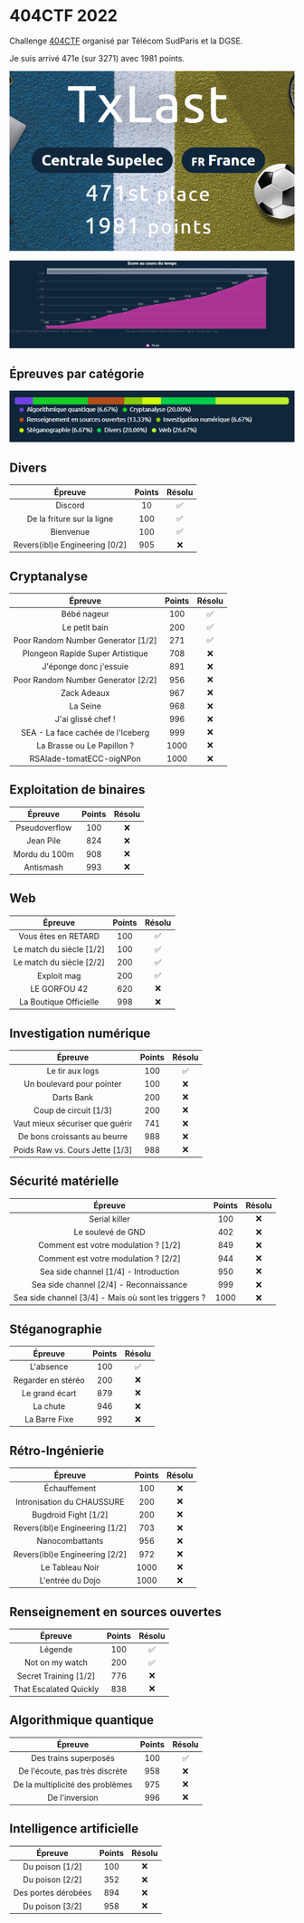 # 404CTF 2022

Challenge [404CTF](https://www.404ctf.fr/) organisé par Télécom SudParis et la DGSE.

Je suis arrivé 471e (sur 3271) avec 1981 points.

![scoreboard](../images/404CTFReadme3.png)

![scoreboard](../images/404CTFReadme2.png)

## Épreuves par catégorie

![scoreboard](../images/404CTFReadme1.png)

## Divers

| Épreuve | Points | Résolu |
|:-------:|:------:|:------:|
| Discord | 10 | :white_check_mark: |
| De la friture sur la ligne | 100 | :white_check_mark: |
| Bienvenue | 100 | :white_check_mark: |
| Revers(ibl)e Engineering [0/2] | 905 | :x: |

## Cryptanalyse

| Épreuve | Points | Résolu |
|:-------:|:------:|:------:|
| Bébé nageur | 100 | :white_check_mark: |
| Le petit bain | 200 | :white_check_mark: |
| Poor Random Number Generator [1/2] | 271 | :white_check_mark: |
| Plongeon Rapide Super Artistique | 708 | :x: |
| J'éponge donc j'essuie | 891 | :x: |
| Poor Random Number Generator [2/2] | 956 | :x: |
| Zack Adeaux | 967 | :x: |
| La Seine | 968 | :x: |
| J'ai glissé chef ! | 996 | :x: |
| SEA - La face cachée de l'Iceberg | 999 | :x: |
| La Brasse ou Le Papillon ? | 1000 | :x: |
| RSAlade-tomatECC-oigNPon | 1000 | :x: |

## Exploitation de binaires

| Épreuve | Points | Résolu |
|:-------:|:------:|:------:|
| Pseudoverflow | 100 | :x: |
| Jean Pile | 824 | :x: |
| Mordu du 100m | 908 | :x: |
| Antismash | 993 | :x: |

## Web

| Épreuve | Points | Résolu |
|:-------:|:------:|:------:|
| Vous êtes en RETARD | 100 | :white_check_mark: |
| Le match du siècle [1/2] | 100 | :white_check_mark: |
| Le match du siècle [2/2] | 200 | :white_check_mark: |
| Exploit mag | 200 | :white_check_mark: |
| LE GORFOU 42 | 620 | :x: |
| La Boutique Officielle | 998 | :x: |

## Investigation numérique

| Épreuve | Points | Résolu |
|:-------:|:------:|:------:|
| Le tir aux logs  | 100 | :white_check_mark: |
| Un boulevard pour pointer | 100 | :x: |
| Darts Bank | 200 | :x: |
| Coup de circuit [1/3] | 200 | :x: |
| Vaut mieux sécuriser que guérir | 741 | :x: |
| De bons croissants au beurre | 988 | :x: |
| Poids Raw vs. Cours Jette [1/3] | 988 | :x: |

## Sécurité matérielle

| Épreuve | Points | Résolu |
|:-------:|:------:|:------:|
| Serial killer | 100 | :x: |
| Le soulevé de GND | 402 | :x: |
| Comment est votre modulation ? [1/2] | 849 | :x: |
| Comment est votre modulation ? [2/2] | 944 | :x: |
| Sea side channel [1/4] - Introduction | 950 | :x: |
| Sea side channel [2/4] - Reconnaissance | 999 | :x: |
| Sea side channel [3/4] - Mais où sont les triggers ? | 1000 | :x: |

## Stéganographie

| Épreuve | Points | Résolu |
|:-------:|:------:|:------:|
| L'absence | 100 | :white_check_mark: |
| Regarder en stéréo | 200 | :x: |
| Le grand écart | 879 | :x: |
| La chute | 946 | :x: |
| La Barre Fixe | 992 | :x: |

## Rétro-Ingénierie

| Épreuve | Points | Résolu |
|:-------:|:------:|:------:|
| Échauffement | 100 | :x: |
| Intronisation du CHAUSSURE | 200 | :x: |
| Bugdroid Fight [1/2] | 200 | :x: |
| Revers(ibl)e Engineering [1/2] | 703 | :x: |
| Nanocombattants | 956 | :x: |
| Revers(ibl)e Engineering [2/2] | 972 | :x: |
| Le Tableau Noir | 1000 | :x: |
| L'entrée du Dojo | 1000 | :x: |

## Renseignement en sources ouvertes

| Épreuve | Points | Résolu |
|:-------:|:------:|:------:|
| Légende | 100 | :white_check_mark: |
| Not on my watch | 200 | :white_check_mark: |
| Secret Training [1/2] | 776 | :x: |
| That Escalated Quickly | 838 | :x: |

## Algorithmique quantique

| Épreuve | Points | Résolu |
|:-------:|:------:|:------:|
| Des trains superposés  | 100 | :white_check_mark: |
| De l'écoute, pas très discrète | 958 | :x: |
| De la multiplicité des problèmes | 975 | :x: |
| De l'inversion | 996 | :x: |

## Intelligence artificielle

| Épreuve | Points | Résolu |
|:-------:|:------:|:------:|
| Du poison [1/2] | 100 | :x: |
| Du poison [2/2] | 352 | :x: |
| Des portes dérobées | 894 | :x: |
| Du poison [3/2] | 958 | :x: |
